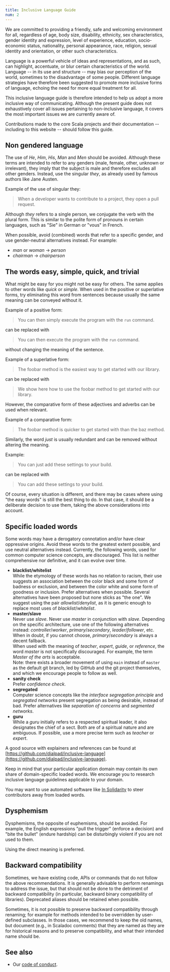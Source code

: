 ```yaml
---
title: Inclusive Language Guide
num: 2
---
```


We are committed to providing a friendly, safe and welcoming environment for
all, regardless of age, body size, disability, ethnicity, sex characteristics,
gender identity and expression, level of experience, education, socio-economic
status, nationality, personal appearance, race, religion, sexual identity
and orientation, or other such characteristics.

Language is a powerful vehicle of ideas and representations, and as such, can highlight, accentuate, or blur certain characteristics of the world.
Language -- in its use and structure -- may bias our perception of the world, sometimes to the disadvantage of some people.
Different language strategies have therefore been suggested to promote more inclusive forms of language, echoing the need for more equal treatment for all.

This inclusive language guide is therefore intended to help us adopt a more inclusive way of communicating.
Although the present guide does not exhaustively cover all issues pertaining to non-inclusive language, it covers the most important issues we are currently aware of.

Contributions made to the core Scala projects and their documentation -- including to this website -- should follow this guide.

## Non gendered language

The use of *He*, *Him*, *His*, *Man* and *Men* should be avoided.
Although these terms are intended to refer to any genders (male, female, other, unknown or irrelevant), they imply that the subject is male and therefore excludes all other genders.
Instead, use the singular *they*, as already used by famous authors like Jane Austen.

Example of the use of singular they:

> When a developer wants to contribute to a project, they open a pull request.

Although *they* refers to a single person, we conjugate the verb with the plural form.
This is similar to the polite form of pronouns in certain languages, such as "Sie" in German or "vous" in French.

When possible, avoid (combined) words that refer to a specific gender, and use gender-neutral alternatives instead.
For example:

* *man* or *woman* -> *person*
* *chairman* -> *chairperson*

## The words easy, simple, quick, and trivial

What might be easy for you might not be easy for others.
The same applies to other words like *quick* or *simple*.
When used in the positive or superlative forms, try eliminating this word from sentences because usually the same meaning can be conveyed without it.

Example of a positive form:

> You can then simply execute the program with the `run` command.

can be replaced with

> You can then execute the program with the `run` command.

without changing the meaning of the sentence.

Example of a superlative form:

> The foobar method is the easiest way to get started with our library.

can be replaced with

> We show here how to use the foobar method to get started with our library.

However, the comparative form of these adjectives and adverbs can be used when relevant.

Example of a comparative form:

> The foobar method is quicker to get started with than the baz method.

Similarly, the word *just* is usually redundant and can be removed without altering the meaning.

Example:

> You can just add these settings to your build.

can be replaced with

> You can add these settings to your build.

Of course, every situation is different, and there may be cases where using "the easy words" is still the best thing to do.
In that case, it should be a deliberate decision to use them, taking the above considerations into account.

## Specific loaded words

Some words may have a derogatory connotation and/or have clear oppressive origins.
Avoid these words to the greatest extent possible, and use neutral alternatives instead.
Currently, the following words, used for common computer science concepts, are discouraged.
This list is neither comprehensive nor definitive, and it can evolve over time.

* **blacklist/whitelist** \
  While the etymology of these words has no relation to racism, their use suggests an association between the color black and some form of badness or exclusion, and between the color white and some form of goodness or inclusion.
  Prefer alternatives when possible.
  Several alternatives have been proposed but none sticks as "the one". We suggest using the pair *allowlist*/*denylist*, as it is generic enough to replace most uses of *blacklist*/*whitelist*.
* **master/slave** \
  Never use *slave*.
  Never use *master* in conjunction with *slave*.
  Depending on the specific architecture, use one of the following alternatives instead: *controller*/*worker*, *primary*/*secondary*, *leader*/*follower*, etc.
  When in doubt, if you cannot choose, *primary*/*secondary* is always a decent fallback. \
  When used with the meaning of *teacher*, *expert*, *guide*, or *reference*, the word *master* is not specifically discouraged.
  For example, the term *Master of the arts* is acceptable. \
  Note: there exists a broader movement of using `main` instead of `master` as the default git branch, led by GitHub and the git project themselves, and which we encourage people to follow as well.
* **sanity check** \
  Prefer *confidence check*.
* **segregated** \
  Computer science concepts like the *interface segregation principle* and *segregated networks* present segregation as being desirable, instead of bad.
  Prefer alternatives like *separation of concerns* and *segmented networks*.
* **guru** \
  While a *guru* initially refers to a respected spiritual leader, it also designates the chief of a sect.
  Both are of a spiritual nature and are ambiguous.
  If possible, use a more precise term such as *teacher* or *expert*.

A good source with explainers and references can be found at [https://github.com/dialpad/inclusive-language](https://github.com/dialpad/inclusive-language).

Keep in mind that your particular application domain may contain its own share of domain-specific loaded words.
We encourage you to research inclusive language guidelines applicable to your domain.

You may want to use automated software like [In Solidarity](https://github.com/apps/in-solidarity) to steer contributors away from loaded words.

## Dysphemism

Dysphemisms, the opposite of euphemisms, should be avoided. For example, the English expressions "pull the trigger" (enforce a decision) and "bite the bullet" (endure hardship) can be disturbingly violent if you are not used to them.

Using the direct meaning is preferred.

## Backward compatibility

Sometimes, we have existing code, APIs or commands that do not follow the above recommendations.
It is generally advisable to perform renamings to address the issue, but that should not be done to the detriment of backward compatibility (in particular, backward binary compatibility of libraries).
Deprecated aliases should be retained when possible.

Sometimes, it is not possible to preserve backward compatibility through renaming; for example for methods intended to be overridden by user-defined subclasses.
In those cases, we recommend to keep the old names, but document (e.g., in Scaladoc comments) that they are named as they are for historical reasons and to preserve compatibility, and what their intended name should be.

## See also

* Our [code of conduct](https://scala-lang.org/conduct/).
